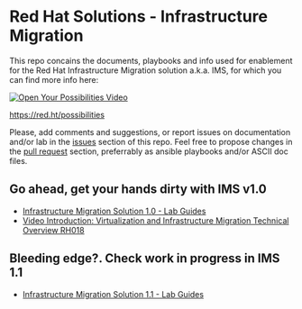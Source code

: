 # Red Hat Solutions - Infrastructure Migration

This repo concains the documents, playbooks and info used for enablement for the Red Hat Infrastructure Migration solution a.k.a. IMS, for which you can find more info here: 

[![Open Your Possibilities Video](https://img.youtube.com/vi/wtBY4Dhe8d4/0.jpg)](https://red.ht/possibilities)

https://red.ht/possibilities

Please, add comments and suggestions, or report issues on documentation and/or lab in the [issues](issues) section of this repo. Feel free to propose changes in the [pull request](pulls) section, preferrably as ansible playbooks and/or ASCII doc files.

## Go ahead, get your hands dirty with IMS v1.0
* [Infrastructure Migration Solution 1.0 - Lab Guides](https://github.com/RedHatDemos/RHS-Infrastructure_Migration/tree/ims_1.0/doc)
* [Video Introduction: Virtualization and Infrastructure Migration Technical Overview RH018](https://www.redhat.com/en/services/training/rh018-virtualization-and-infrastructure-migration-technical-overview)

## Bleeding edge?. Check work in progress in IMS 1.1
* [Infrastructure Migration Solution 1.1 - Lab Guides](https://github.com/RedHatDemos/RHS-Infrastructure_Migration/tree/ims_1.1/doc)
